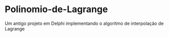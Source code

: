 # Polinomio-de-Lagrange
Um antigo projeto em Delphi implementando o algoritmo de interpolação de Lagrange
